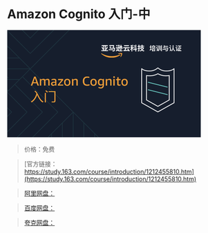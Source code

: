 # Amazon Cognito 入门-中

![img](../../../assets/study163/free/f14e06b8fddd4ebf83efd14b1b102f33.png)

> 价格：免费

> [官方链接：https://study.163.com/course/introduction/1212455810.htm](https://study.163.com/course/introduction/1212455810.htm)

> [阿里网盘：]()

> [百度网盘：]()

> [夸克网盘：]()

